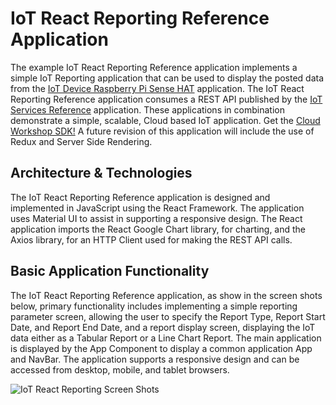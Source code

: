 **IoT React Reporting Reference Application**
==================
The example IoT React Reporting Reference application implements a simple IoT Reporting application that can be used to display the posted data from the [IoT Device Raspberry Pi Sense HAT](https://github.com/markreha/cloudpi/blob/master/README.md) application. The IoT React Reporting Reference application consumes a REST API published by the [IoT Services Reference](https://github.com/markreha/cloudservices/blob/master/README.md) application. These applications in combination  demonstrate a simple, scalable, Cloud based IoT application. Get the [Cloud Workshop SDK!](https://github.com/markreha/cloudworkshop/blob/master/README.md) A future revision of this application will include the use of Redux and Server Side Rendering.

Architecture & Technologies
--------
The IoT React Reporting Reference application is designed and implemented in JavaScript using the React Framework. The application uses Material UI to assist in supporting a responsive design. The React application imports the React Google Chart library, for charting, and the Axios library, for an HTTP Client used for making the REST API calls.
 
Basic Application Functionality
--------
The IoT React Reporting Reference application, as show in the screen shots below, primary functionality includes implementing a simple reporting parameter screen, allowing the user to specify the Report Type, Report Start Date, and Report End Date, and a report display screen, displaying the IoT data either as a Tabular Report or a Line Chart Report. The main application is displayed by the App Component to display a common application App and NavBar. The application supports a responsive design and can be accessed from desktop, mobile, and tablet browsers.

![IoT React Reporting Screen Shots](https://github.com/markreha/cloudworkshop/raw/master/sdk/docs/architecture/images/iotreportingreactss.png)


